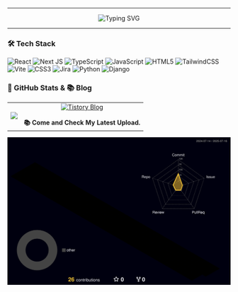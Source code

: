 <!-- 🟢 매트릭스 배경 애니메이션 -->

---

<!-- ⌨️ 타이핑 애니메이션 -->
<p align="center">
  <img src="https://readme-typing-svg.demolab.com?font=Fira+Code&size=22&pause=1000&color=00FF41&center=true&vCenter=true&width=500&lines=GOOD+TO+SEE+YOU+HERE...;YOU+CAN+CALL+ME+JIN.;CURRENTLY+IN+SSAFY...;*Knock+Knock%2.." alt="Typing SVG" />
</p>

---

### 🛠️ Tech Stack

![React](https://img.shields.io/badge/react-%2361DAFB.svg?style=for-the-badge&logo=react&logoColor=black)
![Next JS](https://img.shields.io/badge/Next-black?style=for-the-badge&logo=next.js&logoColor=white)
![TypeScript](https://img.shields.io/badge/typescript-%23007ACC.svg?style=for-the-badge&logo=typescript&logoColor=white)
![JavaScript](https://img.shields.io/badge/javascript-%23F7DF1E.svg?style=for-the-badge&logo=javascript&logoColor=black)
![HTML5](https://img.shields.io/badge/html5-%23E34F26.svg?style=for-the-badge&logo=html5&logoColor=white)
![TailwindCSS](https://img.shields.io/badge/tailwindcss-%2338B2AC.svg?style=for-the-badge&logo=tailwind-css&logoColor=white)
![Vite](https://img.shields.io/badge/vite-%23646CFF.svg?style=for-the-badge&logo=vite&logoColor=white)
![CSS3](https://img.shields.io/badge/css3-%231572B6.svg?style=for-the-badge&logo=css3&logoColor=white)
![Jira](https://img.shields.io/badge/jira-%230A0FFF.svg?style=for-the-badge&logo=jira&logoColor=white)
![Python](https://img.shields.io/badge/python-3670A0?style=for-the-badge&logo=python&logoColor=ffdd54)
![Django](https://img.shields.io/badge/django-%23092E20.svg?style=for-the-badge&logo=django&logoColor=white)


### 🧪 GitHub Stats & 📚 Blog

<table>
  <tr>
    <td align="center">
      <img src="https://github-readme-stats.vercel.app/api/top-langs/?username=CHOINEON&layout=compact&bg_color=000000&title_color=00FF41&text_color=00FF41&border_color=00FF41" />
    </td>
    <td align="center">
      <a href="https://your-tistory-blog.tistory.com" target="_blank">
        <img 
    src="https://img.shields.io/badge/Visit%20my%20Tistory%20Blog-FF7100?style=for-the-badge&logo=https://tistory1.daumcdn.net/tistory_admin/static/manage/images/openGraph/opengraph.png&logoColor=white" 
    alt="Tistory Blog" />
      </a>
      <br/><br/>
      <strong>📚 Come and Check My Latest Upload.</strong>
    </td>
  </tr>
</table>

![](./profile-3d-contrib/profile-night-rainbow.svg)

<!--
**CHOINEON/CHOINEON** is a ✨ _special_ ✨ repository because its `README.md` (this file) appears on your GitHub profile.

Here are some ideas to get you started:

- 🔭 I’m currently working on ...
- 🌱 I’m currently learning ...
- 👯 I’m looking to collaborate on ...
- 🤔 I’m looking for help with ...
- 💬 Ask me about ...
- 📫 How to reach me: ...
- 😄 Pronouns: ...
- ⚡ Fun fact: ...
-->
